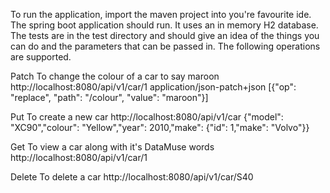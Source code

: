 To run the application, import the maven project into you're favourite ide.
The spring boot application should run.
It uses an in memory H2 database.
The tests are in the test directory and should give an idea of the things you can do and the parameters that can be passed in.
The following operations are supported.

Patch
To change the colour of a car to say maroon
http://localhost:8080/api/v1/car/1
application/json-patch+json
[{\"op\": \"replace\", \"path\": \"/colour\", \"value\": \"maroon\"}]

Put
To create a new car
http://localhost:8080/api/v1/car
{\"model\": \"XC90\",\"colour\": \"Yellow\",\"year\": 2010,\"make\": {\"id\": 1,\"make\": \"Volvo\"}}

Get
To view a car along with it's DataMuse words
http://localhost:8080/api/v1/car/1

Delete
To delete a car
http://localhost:8080/api/v1/car/S40